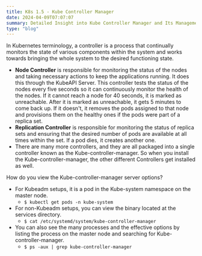 ```yaml
---
title: K8s 1.5 - Kube Controller Manager
date: 2024-04-09T07:07:07
summary: Detailed Insight into Kube Controller Manager and Its Management
type: "blog"
---
```

In Kubernetes terminology, a controller is a process that continually monitors the state of various components within the system and works towards bringing the whole system to the desired functioning state.
- **Node Controller** is responsible for monitoring the status of the nodes and taking necessary actions to keep the applications running. It does this through the KubeAPI Server. This controller tests the status of the nodes every five seconds so it can continuously monitor the health of the nodes. If it cannot reach a node for 40 seconds, it is marked as unreachable. After it is marked as unreachable, it gets 5 minutes to come back up. If it doesn't, it removes the pods assigned to that node and provisions them on the healthy ones if the pods were part of a replica set.
- **Replication Controller** is responsible for monitoring the status of replica sets and ensuring that the desired number of pods are available at all times within the set. If a pod dies, it creates another one.
- There are many more controllers, and they are all packaged into a single controller known as the Kube-controller-manager. So when you install the Kube-controller-manager, the other different Controllers get installed as well.

How do you view the Kube-controller-manager server options?
  - For Kubeadm setups, it is a pod in the Kube-system namespace on the master node.
    - `$ kubectl get pods -n kube-system`
  - For non-Kubeadm setups, you can view the binary located at the services directory.
    - `$ cat /etc/systemd/system/kube-controller-manager`
  - You can also see the many processes and the effective options by listing the process on the master node and searching for Kube-controller-manager.
    - `$ ps -aux | grep kube-controller-manager`